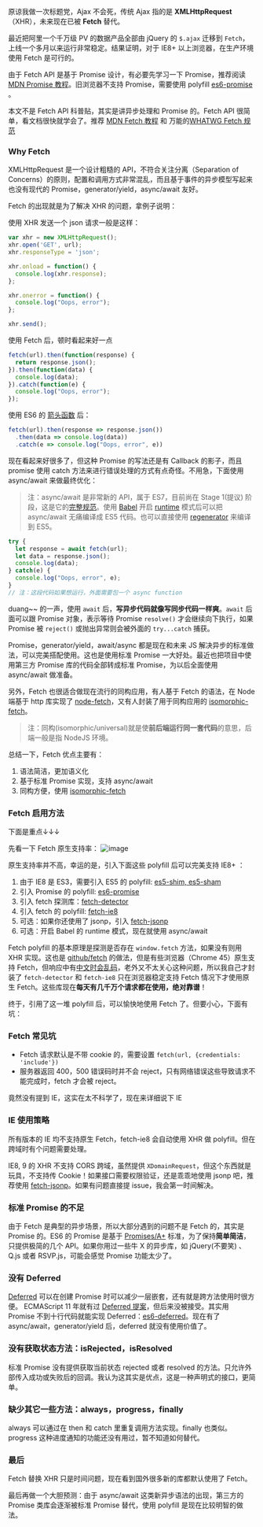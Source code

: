 原谅我做一次标题党，Ajax 不会死，传统 Ajax 指的是 **XMLHttpRequest**（XHR），未来现在已被 **Fetch** 替代。

最近把阿里一个千万级 PV 的数据产品全部由 jQuery 的 `$.ajax` 迁移到 `Fetch`，上线一个多月以来运行非常稳定。结果证明，对于 IE8+ 以上浏览器，在生产环境使用 Fetch 是可行的。

由于 Fetch API 是基于 Promise 设计，有必要先学习一下 Promise，推荐阅读 [MDN Promise 教程](https://developer.mozilla.org/zh-CN/docs/Web/JavaScript/Reference/Global_Objects/Promise)。旧浏览器不支持 Promise，需要使用 polyfill [es6-promise](https://github.com/jakearchibald/es6-promise) 。

本文不是 Fetch API 科普贴，其实是讲异步处理和 Promise 的。Fetch API 很简单，看文档很快就学会了。推荐 [MDN Fetch 教程](https://developer.mozilla.org/zh-CN/docs/Web/API/GlobalFetch/fetch) 和 万能的[WHATWG Fetch 规范](https://fetch.spec.whatwg.org/)

### Why Fetch

XMLHttpRequest 是一个设计粗糙的 API，不符合关注分离（Separation of Concerns）的原则，配置和调用方式非常混乱，而且基于事件的异步模型写起来也没有现代的 Promise，generator/yield，async/await 友好。

Fetch 的出现就是为了解决 XHR 的问题，拿例子说明：

使用 XHR 发送一个 json 请求一般是这样：

```js
var xhr = new XMLHttpRequest();
xhr.open('GET', url);
xhr.responseType = 'json';

xhr.onload = function() {
  console.log(xhr.response);
};

xhr.onerror = function() {
  console.log("Oops, error");
};

xhr.send();
```

使用 Fetch 后，顿时看起来好一点

```js
fetch(url).then(function(response) {
  return response.json();
}).then(function(data) {
  console.log(data);
}).catch(function(e) {
  console.log("Oops, error");
});
```

使用 ES6 的 [箭头函数](https://developer.mozilla.org/zh-CN/docs/Web/JavaScript/Reference/Functions/Arrow_functions) 后：

```javascript
fetch(url).then(response => response.json())
  .then(data => console.log(data))
  .catch(e => console.log("Oops, error", e))
```

现在看起来好很多了，但这种 Promise 的写法还是有 Callback 的影子，而且 promise 使用 catch 方法来进行错误处理的方式有点奇怪。不用急，下面使用 async/await 来做最终优化：

> 注：async/await 是非常新的 API，属于 ES7，目前尚在 Stage 1(提议) 阶段，这是它的[完整规范](https://github.com/lukehoban/ecmascript-asyncawait)。使用 [Babel](https://babeljs.io/) 开启 [runtime](https://babeljs.io/docs/usage/runtime/) 模式后可以把 async/await 无痛编译成 ES5 代码。也可以直接使用 [regenerator](https://github.com/facebook/regenerator) 来编译到 ES5。

```js
try {
  let response = await fetch(url);
  let data = response.json();
  console.log(data);
} catch(e) {
  console.log("Oops, error", e);
}
// 注：这段代码如果想运行，外面需要包一个 async function
```

duang~~ 的一声，使用 `await` 后，**写异步代码就像写同步代码一样爽**。`await` 后面可以跟 Promise 对象，表示等待 Promise `resolve()` 才会继续向下执行，如果 Promise 被 `reject()` 或抛出异常则会被外面的 `try...catch` 捕获。

Promise，generator/yield，await/async 都是现在和未来 JS 解决异步的标准做法，可以完美搭配使用。这也是使用标准 Promise 一大好处。最近也把项目中使用第三方 Promise 库的代码全部转成标准 Promise，为以后全面使用 async/await 做准备。

另外，Fetch 也很适合做现在流行的同构应用，有人基于 Fetch 的语法，在 Node 端基于 http 库实现了 [node-fetch](https://github.com/bitinn/node-fetch)，又有人封装了用于同构应用的 [isomorphic-fetch](https://github.com/matthew-andrews/isomorphic-fetch)。

> 注：同构(isomorphic/universal)就是使**前后端运行同一套代码**的意思，后端一般是指 NodeJS 环境。

总结一下，Fetch 优点主要有：

1. 语法简洁，更加语义化
2. 基于标准 Promise 实现，支持 async/await
3. 同构方便，使用 [isomorphic-fetch](https://github.com/matthew-andrews/isomorphic-fetch)

### Fetch 启用方法

下面是重点↓↓↓

先看一下 Fetch 原生支持率：
![image](https://cloud.githubusercontent.com/assets/948896/10188421/c6e19fc8-6791-11e5-8ac2-bfede76df6b4.png)

原生支持率并不高，幸运的是，引入下面这些 polyfill 后可以完美支持 IE8+ ：

1. 由于 IE8 是 ES3，需要引入 ES5 的 polyfill: [es5-shim, es5-sham](https://github.com/es-shims/es5-shim)
2. 引入 Promise 的 polyfill: [es6-promise](https://github.com/jakearchibald/es6-promise)
3. 引入 fetch 探测库：[fetch-detector](https://github.com/camsong/fetch-detector)
4. 引入 fetch 的 polyfill: [fetch-ie8](https://github.com/camsong/fetch-ie8)
5. 可选：如果你还使用了 jsonp，引入 [fetch-jsonp](https://github.com/camsong/fetch-jsonp)
6. 可选：开启 Babel 的 runtime 模式，现在就使用 async/await

Fetch polyfill 的基本原理是探测是否存在 `window.fetch` 方法，如果没有则用 XHR 实现。这也是 [github/fetch](https://github.com/github/fetch) 的做法，但是有些浏览器（Chrome 45）原生支持 Fetch，但响应中有[中文时会乱码](https://lists.w3.org/Archives/Public/public-webapps-github/2015Aug/0218.html)，老外又不太关心这种问题，所以我自己才封装了 `fetch-detector` 和 `fetch-ie8` 只在浏览器稳定支持 Fetch 情况下才使用原生 Fetch。这些库现在**每天有几千万个请求都在使用，绝对靠谱**！

终于，引用了这一堆 polyfill 后，可以愉快地使用 Fetch 了。但要小心，下面有坑：

### Fetch 常见坑

- Fetch 请求默认是不带 cookie 的，需要设置 `fetch(url, {credentials: 'include'})`
- 服务器返回 400，500 错误码时并不会 reject，只有网络错误这些导致请求不能完成时，fetch 才会被 reject。

竟然没有提到 IE，这实在太不科学了，现在来详细说下 IE

### IE 使用策略

所有版本的 IE 均不支持原生 Fetch，fetch-ie8 会自动使用 XHR 做 polyfill。但在跨域时有个问题需要处理。

IE8, 9 的 XHR 不支持 CORS 跨域，虽然提供 `XDomainRequest`，但这个东西就是玩具，不支持传 Cookie！如果接口需要权限验证，还是乖乖地使用 jsonp 吧，推荐使用 [fetch-jsonp](https://github.com/camsong/fetch-jsonp)。如果有问题直接提 issue，我会第一时间解决。

### 标准 Promise 的不足

由于 Fetch 是典型的异步场景，所以大部分遇到的问题不是 Fetch 的，其实是 Promise 的。ES6 的 Promise 是基于 [Promises/A+](https://promisesaplus.com/) 标准，为了保持**简单简洁**，只提供极简的几个 API。如果你用过一些牛 X 的异步库，如 jQuery(不要笑) 、Q.js 或者 RSVP.js，可能会感觉 Promise 功能太少了。

### 没有 Deferred

[Deferred](http://api.jquery.com/category/deferred-object/) 可以在创建 Promise 时可以减少一层嵌套，还有就是跨方法使用时很方便。
ECMAScript 11 年就有过 [Deferred 提案](http://wiki.ecmascript.org/doku.php?id=strawman:deferred_functions)，但后来没被接受。其实用 Promise 不到十行代码就能实现 Deferred：[es6-deferred](https://github.com/seangenabe/es6-deferred/blob/master/deferred.js)。现在有了 async/await，generator/yield 后，deferred 就没有使用价值了。

### 没有获取状态方法：isRejected，isResolved

标准 Promise 没有提供获取当前状态 rejected 或者 resolved 的方法。只允许外部传入成功或失败后的回调。我认为这其实是优点，这是一种声明式的接口，更简单。

### 缺少其它一些方法：always，progress，finally

always 可以通过在 then 和 catch 里重复调用方法实现。finally 也类似。progress 这种进度通知的功能还没有用过，暂不知道如何替代。

### 最后

Fetch 替换 XHR 只是时间问题，现在看到国外很多新的库都默认使用了 Fetch。

最后再做一个大胆预测：由于 async/await 这类新异步语法的出现，第三方的 Promise 类库会逐渐被标准 Promise 替代，使用 polyfill 是现在比较明智的做法。